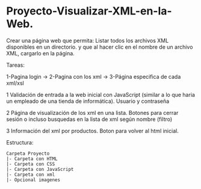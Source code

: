 # Proyecto-Visualizar-XML-en-la-Web.
Crear una página web que permita: Listar todos los archivos XML disponibles en un directorio. y que al hacer clic en el nombre de un archivo XML, cargarlo en la página.

Tareas:

1-Pagina login -> 2-Pagina con los xml -> 3-Página especifica de cada xml/xsl

1 Validación de entrada a la web inicial con JavaScript (similar a lo que haria un empleado de una tienda de informática). Usuario y contraseña


2 Página de visualización de los xml en una lista. Botones para cerrar sesión o incluso busquedas en la lista de xml según nombre (filtro)


3 Información del xml por productos. Boton para volver al html inicial.

Estructura:
```
Carpeta Proyecto
|- Carpeta con HTML
|- Carpeta con CSS
|- Carpeta con JavaScript
|- Carpeta con xml
|- Opcional imagenes
```
